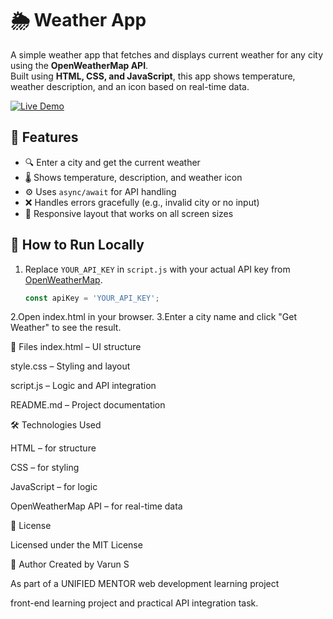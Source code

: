# 🌦️ Weather App

A simple weather app that fetches and displays current weather for any city using the **OpenWeatherMap API**.  
Built using **HTML, CSS, and JavaScript**, this app shows temperature, weather description, and an icon based on real-time data.

[![Live Demo](https://img.shields.io/badge/View%20Live-Demo-green?style=for-the-badge&logo=github)](https://varun150504.github.io/weather-app)


## 🔧 Features

- 🔍 Enter a city and get the current weather
- 🌡️ Shows temperature, description, and weather icon
- ⚙️ Uses `async/await` for API handling
- ❌ Handles errors gracefully (e.g., invalid city or no input)
- 📱 Responsive layout that works on all screen sizes


## 🚀 How to Run Locally

1. Replace `YOUR_API_KEY` in `script.js` with your actual API key from [OpenWeatherMap](https://openweathermap.org/).
   ```js
   const apiKey = 'YOUR_API_KEY';
2.Open index.html in your browser.
3.Enter a city name and click "Get Weather" to see the result.



📁 Files
index.html – UI structure

style.css – Styling and layout

script.js – Logic and API integration

README.md – Project documentation




🛠️ Technologies Used

HTML – for structure

CSS – for styling

JavaScript – for logic

OpenWeatherMap API – for real-time data




📜 License

Licensed under the MIT License




🙌 Author
Created by Varun S

As part of a UNIFIED MENTOR web development learning project 

front-end learning project and practical API integration task.








